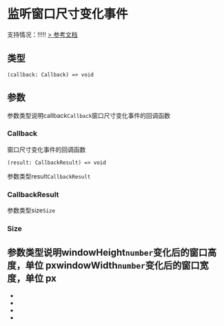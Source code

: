 # 监听窗口尺寸变化事件
支持情况：!!!!!
[> 参考文档
](https://developers.weixin.qq.com/miniprogram/dev/api/ui/window/wx.onWindowResize.html)
## 类型[​](onWindowResize.html#类型)
```tsx
(callback: Callback) => void
```

## 参数[​](onWindowResize.html#参数)
参数类型说明callback`Callback`窗口尺寸变化事件的回调函数
### Callback[​](onWindowResize.html#callback)
窗口尺寸变化事件的回调函数
```tsx
(result: CallbackResult) => void
```
参数类型result`CallbackResult`
### CallbackResult[​](onWindowResize.html#callbackresult)
参数类型size`Size`
### Size[​](onWindowResize.html#size)
参数类型说明windowHeight`number`变化后的窗口高度，单位 pxwindowWidth`number`变化后的窗口宽度，单位 px
- 
- 

- 
- 
-
